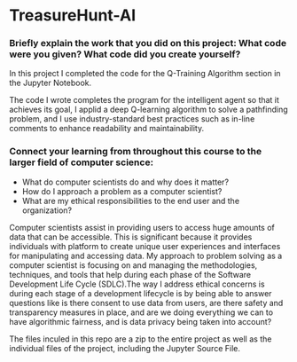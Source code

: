 # TreasureHunt-AI

### Briefly explain the work that you did on this project: What code were you given? What code did you create yourself?

In this project I completed the code for the Q-Training Algorithm section in the Jupyter Notebook. 

The code I wrote completes the program for the intelligent agent so that it achieves its goal, I applid a deep Q-learning algorithm to solve a pathfinding problem, and I use industry-standard best practices such as in-line comments to enhance readability and maintainability.


### Connect your learning from throughout this course to the larger field of computer science:
- What do computer scientists do and why does it matter?
- How do I approach a problem as a computer scientist?
- What are my ethical responsibilities to the end user and the organization?

Computer scientists assist in providing users to access huge amounts of data that can be accessible. This is significant because it provides individuals with platform to create unique user experiences and interfaces for manipulating and accessing data. My approach to problem solving as a computer scientist is focusing on and managing the methodologies, techniques, and tools that help during each phase of the Software Development Life Cycle (SDLC).The way I address ethical concerns is during each stage of a development lifecycle is by being able to answer questions like is there consent to use data from users, are there safety and transparency measures in place, and are we doing everything we can to have algorithmic fairness, and is data privacy being taken into account?


The files inculed in this repo are a zip to the entire project as well as the individual files of the project, including the Jupyter Source File.
